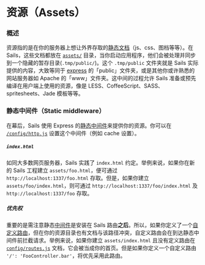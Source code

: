 # 资源（Assets）

### 概述

资源指的是在你的服务器上想让外界存取的[静态文档](http://en.wikipedia.org/wiki/Static_web_page)（js、css、图档等等）。在 Sails，这些文档都放在 [`assets/`](http://beta.sailsjs.org/#/documentation/anatomy/myApp/assets) 目录，当你启动应用程序，他们会被处理并同步到一个隐藏的暂存目录(`.tmp/public/`)。这个 `.tmp/public` 文件夹就是 Sails 实际提供的内容，大致等同于 [express](https://github.com/expressjs) 的「public」文件夹，或是其他你或许熟悉的网站服务器如 Apache 的「www」文件夹。这中间的过程允许 Sails 准备或预先编译在用户端上使用的资源，像是 LESS、CoffeeScript、SASS、spritesheets、Jade 模板等等。

### 静态中间件（Static middleware）

在幕后，Sails 使用 Express 的[静态中间件](http://www.senchalabs.org/connect/static.html)来提供你的资源。你可以在 [`/config/http.js`](/#/documentation/reference/sails.config/sails.config.http.html) 设置这个中间件（例如 cache 设置）。

##### `index.html`
如同大多数网页服务器，Sails 实践了 `index.html` 约定。举例来说，如果你在新的 Sails 工程建立 `assets/foo.html`，便可通过 `http://localhost:1337/foo.html` 存取。但是，如果你建立 `assets/foo/index.html`，则可通过 `http://localhost:1337/foo/index.html` 及 `http://localhost:1337/foo` 存取。

##### 优先权
重要的是需注意静态[中间件](http://stephensugden.com/middleware_guide/)是安装在 Sails 路由**之后**。所以，如果你定义了一个[自定义路由](/#/documentation/concepts/Routes?q=custom-routes)，但在你的资源目录也有文档与该路径冲突，自定义路由会在到达静态中间件前拦截请求。举例来说，如果你建立 `assets/index.html` 且没有定义路由在 [`config/routes.js`](/#/documentation/reference/sails.config/sails.config.routes.html) 文档，它会被当成你的首页。但是如果你定义一个自定义路由 `'/': 'FooController.bar'`，将优先采用此路由。


<docmeta name="uniqueID" value="Assets220313">
<docmeta name="displayName" value="Assets">

